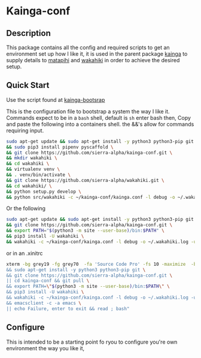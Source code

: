 # Kainga-conf

## Description

This package contains all the config and required scripts to get an environment
set up how I like it, it is used in the parent package
[kainga](https://github.com/sierra-alpha/kainga) to supply details to
[matapihi](https://github.com/sierra-alpha/matapihi) and
[wakahiki](https://github.com/sierra-alpha/wakahiki) in order to achieve the
desired setup.

## Quick Start

Use the script found at
[kainga-bootsrap](https://github.com/sierra-alpha/kainga-conf/blob/master/kainga-bootstrap) 

This is the configuration file to bootstrap a system the way I like it.
Commands expect to be in a `bash` shell, default is `sh` enter bash then,
Copy and paste the following into a containers shell. the &&'s allow for commands requiring input.

```bash
sudo apt-get update && sudo apt-get install -y python3 python3-pip git \
&& sudo pip3 install pipenv pyscaffold \
&& git clone https://github.com/sierra-alpha/kainga-conf.git \
&& mkdir wakahiki \
&& cd wakahiki \
&& virtualenv venv \
&& . venv/bin/activate \
&& git clone https://github.com/sierra-alpha/wakahiki.git \
&& cd wakahiki/ \
&& python setup.py develop \
&& python src/wakahiki -c ~/kainga-conf/kainga.conf -l debug -o ~/.wakahiki.log -u shaun
```

Or the following
```bash
sudo apt-get update && sudo apt-get install -y python3 python3-pip git \
&& git clone https://github.com/sierra-alpha/kainga-conf.git \
&& export PATH="$(python3 -m site --user-base)/bin:$PATH" \
&& pip3 install -U wakahiki \
&& wakahiki -c ~/kainga-conf/kainga.conf -l debug -o ~/.wakahiki.log -u shaun
```

or in an .xinitrc
```bash
xterm -bg grey19 -fg grey70  -fa 'Source Code Pro' -fs 10 -maximize  -bc -e bash -c "sudo apt-get update \
&& sudo apt-get install -y python3 python3-pip git \
&& git clone https://github.com/sierra-alpha/kainga-conf.git \
|| cd kainga-conf && git pull \
&& export PATH=\"$(python3 -m site --user-base)/bin:$PATH\" \
&& pip3 install -U wakahiki \
&& wakahiki -c ~/kainga-conf/kainga.conf -l debug -o ~/.wakahiki.log -u shaun \
&& emacsclient -c -a emacs \
|| echo Failure, enter to exit && read ; bash"
```

## Configure


This is intended to be a starting point fo ryou to configure you're own
environment the way you like it,
